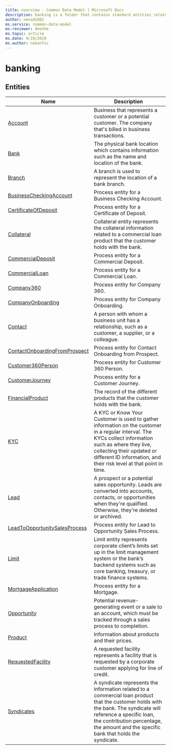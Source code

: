 ```yaml
---
title: overview - Common Data Model | Microsoft Docs
description: banking is a folder that contains standard entities related to the Common Data Model.
author: nenad1002
ms.service: common-data-model
ms.reviewer: deonhe
ms.topic: article
ms.date: 9/19/2019
ms.author: nebanfic
---
```


# banking


## Entities

|Name|Description|
|---|---|
|[Account](Account.md)|Business that represents a customer or a potential customer. The company that's billed in business transactions.  |
|[Bank](Bank.md)|The physical bank location which contains information such as the name and location of the bank.  |
|[Branch](Branch.md)|A branch is used to represent the location of a bank branch.  |
|[BusinessCheckingAccount](BusinessCheckingAccount.md)|Process entity for a Business Checking Account.  |
|[CertificateOfDeposit](CertificateOfDeposit.md)|Process entity for a Certificate of Deposit.  |
|[Collateral](Collateral.md)|Collateral entity represents the collateral information related to a commercial loan product that the customer holds with the bank.  |
|[CommercialDeposit](CommercialDeposit.md)|Process entity for a Commercial Deposit.  |
|[CommercialLoan](CommercialLoan.md)|Process entity for a Commercial Loan.  |
|[Company360](Company360.md)|Process entity for Company 360.  |
|[CompanyOnboarding](CompanyOnboarding.md)|Process entity for Company Onboarding.  |
|[Contact](Contact.md)|A person with whom a business unit has a relationship, such as a customer, a supplier, or a colleague.  |
|[ContactOnboardingFromProspect](ContactOnboardingFromProspect.md)|Process entity for Contact Onboarding from Prospect.  |
|[Customer360Person](Customer360Person.md)|Process entity for Customer 360 Person.  |
|[CustomerJourney](CustomerJourney.md)|Process entity for a Customer Journey.  |
|[FinancialProduct](FinancialProduct.md)|The record of the different products that the customer holds with the bank.  |
|[KYC](KYC.md)|A KYC or Know Your Customer is used to gather information on the customer in a regular interval. The KYCs collect information such as where they live, collecting their updated or different ID information, and their risk level at that point in time.  |
|[Lead](Lead.md)|A prospect or a potential sales opportunity. Leads are converted into accounts, contacts, or opportunities when they're qualified. Otherwise, they're deleted or archived.  |
|[LeadToOpportunitySalesProcess](LeadToOpportunitySalesProcess.md)|Process entity for Lead to Opportunity  Sales Process.  |
|[Limit](Limit.md)|Limit entity represents corporate client’s limits set up in the limit management system or the bank’s backend systems such as core banking, treasury, or trade finance systems.  |
|[MortgageApplication](MortgageApplication.md)|Process entity for a Mortgage.  |
|[Opportunity](Opportunity.md)|Potential revenue-generating event or a sale to an account, which must be tracked through a sales process to completion.  |
|[Product](Product.md)|Information about products and their prices.  |
|[RequestedFacility](RequestedFacility.md)|A requested facility represents a facility that is requested by a corporate customer applying for line of credit.  |
|[Syndicates](Syndicates.md)|A syndicate represents the information related to a commercial loan product that the customer holds with the bank. The syndicate will reference a specific loan, the contribution percentage, the amount and the specific bank that holds the syndicate.  |
